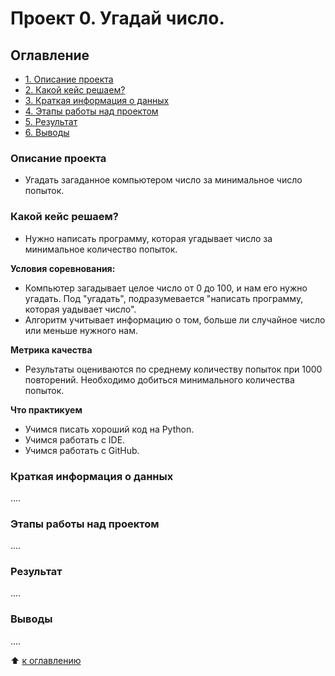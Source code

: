 # Проект 0. Угадай число.

## Оглавление
- [1. Описание проекта](https://github.com/azudilins/sf_data_science/tree/main/project_0/README.md#Описание-проекта)
- [2. Какой кейс решаем?](https://github.com/azudilins/sf_data_science/tree/main/project_0/README.md#Какой-кейс-решаем)
- [3. Краткая информация о данных](https://github.com/azudilins/sf_data_science/tree/main/project_0/README.md#Краткая-информация-о-данных)
- [4. Этапы работы над проектом](https://github.com/azudilins/sf_data_science/tree/main/project_0/README.md#Этапы-работы-над-проектом)
- [5. Результат](https://github.com/azudilins/sf_data_science/tree/main/project_0/README.md#Результат)
- [6. Выводы](https://github.com/azudilins/sf_data_science/tree/main/project_0/README.md#Выводы)

### Описание проекта
- Угадать загаданное компьютером число за минимальное число попыток.


### Какой кейс решаем?
- Нужно написать программу, которая угадывает число за минимальное количество попыток.

**Условия соревнования:**
- Компьютер загадывает целое число от 0 до 100, и нам его нужно угадать. Под "угадать", подразумевается "написать программу, которая уадывает число".
- Алгоритм учитывает информацию о том, больше ли случайное число или меньше нужного нам.

**Метрика качества**
- Результаты оцениваются по среднему количеству попыток при 1000 повторений. Необходимо добиться минимального количества попыток.

**Что практикуем**
- Учимся писать хороший код на Python.
- Учимся работать с IDE.
- Учимся работать с GitHub.


### Краткая информация о данных
....


### Этапы работы над проектом
....


### Результат
....


### Выводы
....

:arrow_up: [к оглавлению](https://github.com/azudilins/sf_data_science/tree/main/project_0/README.md#Оглавление)